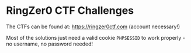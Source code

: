 # RingZer0 CTF Challenges
The CTFs can be found at: https://ringzer0ctf.com (account necessary!)

Most of the solutions just need a valid cookie `PHPSESSID` to work properly - no username, no password needed!
